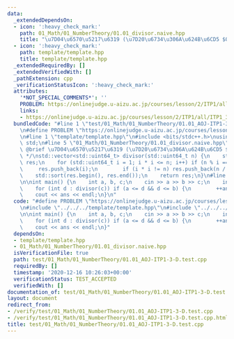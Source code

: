 ```yaml
---
data:
  _extendedDependsOn:
  - icon: ':heavy_check_mark:'
    path: 01_Math/01_NumberTheory/01.01_divisor.naive.hpp
    title: "\u7D04\u6570\u5217\u6319 (\u7D20\u6734\u306A\u624B\u6CD5 $O(\\sqrt{n})$)"
  - icon: ':heavy_check_mark:'
    path: template/template.hpp
    title: template/template.hpp
  _extendedRequiredBy: []
  _extendedVerifiedWith: []
  _pathExtension: cpp
  _verificationStatusIcon: ':heavy_check_mark:'
  attributes:
    '*NOT_SPECIAL_COMMENTS*': ''
    PROBLEM: https://onlinejudge.u-aizu.ac.jp/courses/lesson/2/ITP1/all/ITP1_3_D
    links:
    - https://onlinejudge.u-aizu.ac.jp/courses/lesson/2/ITP1/all/ITP1_3_D
  bundledCode: "#line 1 \"test/01_Math/01_NumberTheory/01.01_AOJ-ITP1-3-D.test.cpp\"\
    \n#define PROBLEM \"https://onlinejudge.u-aizu.ac.jp/courses/lesson/2/ITP1/all/ITP1_3_D\"\
    \n#line 1 \"template/template.hpp\"\n#include <bits/stdc++.h>\nusing namespace\
    \ std;\n#line 5 \"01_Math/01_NumberTheory/01.01_divisor.naive.hpp\"\n\n/**\n *\
    \ @brief \u7D04\u6570\u5217\u6319 (\u7D20\u6734\u306A\u624B\u6CD5 $O(\\sqrt{n})$)\n\
    \ */\nstd::vector<std::uint64_t> divisor(std::uint64_t n) {\n    std::vector<std::uint64_t>\
    \ res;\n    for (std::uint64_t i = 1; i * i <= n; i++) if (n % i == 0) {\n   \
    \     res.push_back(i);\n        if (i * i != n) res.push_back(n / i);\n    }\n\
    \    std::sort(res.begin(), res.end());\n    return res;\n}\n#line 4 \"test/01_Math/01_NumberTheory/01.01_AOJ-ITP1-3-D.test.cpp\"\
    \n\nint main() {\n    int a, b, c;\n    cin >> a >> b >> c;\n    int ans = 0;\n\
    \    for (int d : divisor(c)) if (a <= d && d <= b) {\n        ++ans;\n    }\n\
    \    cout << ans << endl;\n}\n"
  code: "#define PROBLEM \"https://onlinejudge.u-aizu.ac.jp/courses/lesson/2/ITP1/all/ITP1_3_D\"\
    \n#include \"../../../template/template.hpp\"\n#include \"../../../01_Math/01_NumberTheory/01.01_divisor.naive.hpp\"\
    \n\nint main() {\n    int a, b, c;\n    cin >> a >> b >> c;\n    int ans = 0;\n\
    \    for (int d : divisor(c)) if (a <= d && d <= b) {\n        ++ans;\n    }\n\
    \    cout << ans << endl;\n}"
  dependsOn:
  - template/template.hpp
  - 01_Math/01_NumberTheory/01.01_divisor.naive.hpp
  isVerificationFile: true
  path: test/01_Math/01_NumberTheory/01.01_AOJ-ITP1-3-D.test.cpp
  requiredBy: []
  timestamp: '2020-12-16 10:26:03+00:00'
  verificationStatus: TEST_ACCEPTED
  verifiedWith: []
documentation_of: test/01_Math/01_NumberTheory/01.01_AOJ-ITP1-3-D.test.cpp
layout: document
redirect_from:
- /verify/test/01_Math/01_NumberTheory/01.01_AOJ-ITP1-3-D.test.cpp
- /verify/test/01_Math/01_NumberTheory/01.01_AOJ-ITP1-3-D.test.cpp.html
title: test/01_Math/01_NumberTheory/01.01_AOJ-ITP1-3-D.test.cpp
---
```

